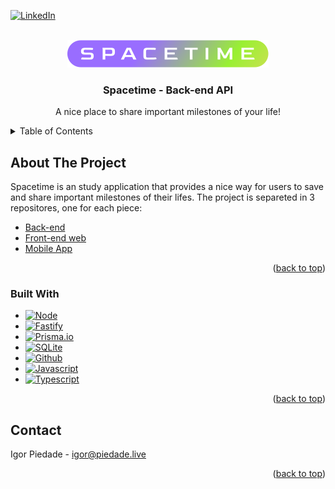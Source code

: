 <a name="Spacetime-Web"></a>

[![LinkedIn][linkedin-shield]][linkedin-url]

<!-- PROJECT LOGO -->
<br />
<div align="center">
  <a href="https://github.com/igorpiedade/spacetime_web">
    <img src="https://github.com/igorpiedade/spacetime_web/blob/main/src/assets/spacetimeLogo.svg">
  </a>

<h3 align="center">Spacetime - Back-end API</h3>

  <p align="center">
    A nice place to share important milestones of your life!
  </p>
</div>

<!-- TABLE OF CONTENTS -->
<details>
  <summary>Table of Contents</summary>
  <ol>
    <li>
      <a href="#about-the-project">About The Project</a>
      <ul>
        <li><a href="#built-with">Built With</a></li>
      </ul>
    </li>
    <li><a href="#contact">Contact</a></li>
  </ol>
</details>



<!-- ABOUT THE PROJECT -->
## About The Project

Spacetime is an study application that provides a nice way for users to save and share important milestones of their lifes. 
The project is separeted in 3 repositores, one for each piece:

  - <a href="https://github.com/igorpiedade/spacetime_api"> Back-end</a>
  - <a href="https://github.com/igorpiedade/spacetime_web"> Front-end web</a>
  - <a href="https://github.com/igorpiedade/spacetime_mobile"> Mobile App</a>

<p align="right">(<a href="#readme-top">back to top</a>)</p>



### Built With

* [![Node][Node.JS]][Nodejs-url]
* [![Fastify][Fastify.dev]][Fastify.dev-url]
* [![Prisma.io][Prisma.io]][Prisma.io-url]
* [![SQLite][SQLite.org]][SQLite-url]
* [![Github][Github.com]][Github-url]
* [![Javascript][Javascript.js]][Js-url]
* [![Typescript][Typescript.org]][Typescript-url]

<p align="right">(<a href="#readme-top">back to top</a>)</p>



<!-- GETTING STARTED -->




<!-- CONTACT -->
## Contact

Igor Piedade - igor@piedade.live 


<p align="right">(<a href="#readme-top">back to top</a>)</p>


<!-- MARKDOWN LINKS & IMAGES -->
<!-- https://www.markdownguide.org/basic-syntax/#reference-style-links -->


[linkedin-url]: https://linkedin.com/in/igorpiedade
[linkedin-shield]: https://img.shields.io/badge/-LinkedIn-black.svg?style=for-the-badge&logo=linkedin&colorB=555
[product-screenshot]: /src/assets/screenshot.png
[Github.com]: https://img.shields.io/badge/Git-F05032?style=for-the-badge&logo=git&logoColor=white
[Github-url]: https://github.com
[Javascript.js]: https://img.shields.io/badge/Javascript-F0DB4F?style=for-the-badge&logo=javascript&logoColor=F0DB4F&labelColor=black
[Js-url]: https://js.org
[Typescript.org]: https://img.shields.io/badge/Typescript-007acc?style=for-the-badge&logo=typescript&logoColor=007acc&labelColor=black
[Typescript-url]: https://www.typescriptlang.org
[Node.js]: https://img.shields.io/badge/NODE.JS-1C9631?style=for-the-badge&logo=node.js&logoColor=085014
[Nodejs-url]: https://nodejs.org
[Fastify.dev]: https://img.shields.io/badge/Fastify-black?style=for-the-badge&logo=fastify&logoColor=white
[Fastify.dev-url]: https://fastify.dev
[Prisma.io]: https://img.shields.io/badge/Fastify-2D3748?style=for-the-badge&logo=prisma
[Prisma.io-url]: https://www.prisma.io
[SQLite.org]: https://img.shields.io/badge/SQLite-003B57?style=for-the-badge&logo=SQLite
[SQLite-url]: https://www.sqlite.org